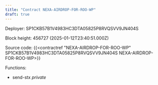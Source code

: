 ```yaml
---
title: "Contract NEXA-AIRDROP-FOR-ROO-WP"
draft: true
---
```

Deployer: SP1CKB57B1V4983HC3DTA05825P8RVQSVV9JN404S


 



Block height: 456727 (2025-01-12T23:40:51.000Z)

Source code: {{<contractref "NEXA-AIRDROP-FOR-ROO-WP" SP1CKB57B1V4983HC3DTA05825P8RVQSVV9JN404S NEXA-AIRDROP-FOR-ROO-WP>}}

Functions:

* send-stx _private_
